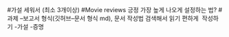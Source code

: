 #가설 세워서 (최소 3개이상)
#Movie reviews 긍정 가장 높게 나오게 설정하는 법?
#과제 –보고서 형식(깃허브–문서 형식 md), 문서 작성법 검색해서 읽기 편하게  작성하기
-가설
-증명
